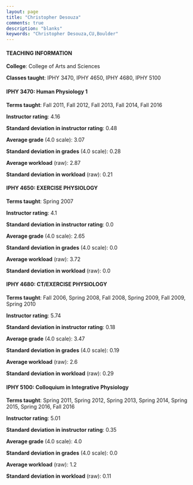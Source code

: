 ```yaml
---
layout: page
title: "Christopher Desouza" 
comments: true
description: "blanks"
keywords: "Christopher Desouza,CU,Boulder"
---
```

<head>
<script src="https://ajax.googleapis.com/ajax/libs/jquery/2.1.3/jquery.min.js"></script>
<script src="https://dl.dropboxusercontent.com/s/pc42nxpaw1ea4o9/highcharts.js?dl=0"></script>
<!-- <script src="../assets/js/highcharts.js"></script> -->
<style type="text/css">@font-face {
	font-family: "Bebas Neue";
	src: url(https://www.filehosting.org/file/details/544349/BebasNeue Regular.otf) format("opentype");
	}
	h1.Bebas { 
		font-family: "Bebas Neue", Verdana, Tahoma;
	}
</style>
</head>
	   
#### TEACHING INFORMATION

**College**: College of Arts and Sciences

**Classes taught**: IPHY 3470, IPHY 4650, IPHY 4680, IPHY 5100

#### IPHY 3470: Human Physiology 1

**Terms taught**: Fall 2011, Fall 2012, Fall 2013, Fall 2014, Fall 2016

**Instructor rating**: 4.16

**Standard deviation in instructor rating**: 0.48

**Average grade** (4.0 scale): 3.07

**Standard deviation in grades** (4.0 scale): 0.28

**Average workload** (raw): 2.87

**Standard deviation in workload** (raw): 0.21

#### IPHY 4650: EXERCISE PHYSIOLOGY

**Terms taught**: Spring 2007

**Instructor rating**: 4.1

**Standard deviation in instructor rating**: 0.0

**Average grade** (4.0 scale): 2.65

**Standard deviation in grades** (4.0 scale): 0.0

**Average workload** (raw): 3.72

**Standard deviation in workload** (raw): 0.0

#### IPHY 4680: CT/EXERCISE PHYSIOLOGY

**Terms taught**: Fall 2006, Spring 2008, Fall 2008, Spring 2009, Fall 2009, Spring 2010

**Instructor rating**: 5.74

**Standard deviation in instructor rating**: 0.18

**Average grade** (4.0 scale): 3.47

**Standard deviation in grades** (4.0 scale): 0.19

**Average workload** (raw): 2.6

**Standard deviation in workload** (raw): 0.29

#### IPHY 5100: Colloquium in Integrative Physiology

**Terms taught**: Spring 2011, Spring 2012, Spring 2013, Spring 2014, Spring 2015, Spring 2016, Fall 2016

**Instructor rating**: 5.01

**Standard deviation in instructor rating**: 0.35

**Average grade** (4.0 scale): 4.0

**Standard deviation in grades** (4.0 scale): 0.0

**Average workload** (raw): 1.2

**Standard deviation in workload** (raw): 0.11

